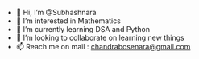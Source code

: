 - 👋 Hi, I’m @Subhashnara
- 👀 I’m interested in Mathematics
- 🌱 I’m currently learning DSA and Python
- 💞️ I’m looking to collaborate on learning new things
- 📫 Reach me on mail : chandrabosenara@gmail.com

<!---
Subhashnara/Subhashnara is a ✨ special ✨ repository because its `README.md` (this file) appears on your GitHub profile.
You can click the Preview link to take a look at your changes.
--->
